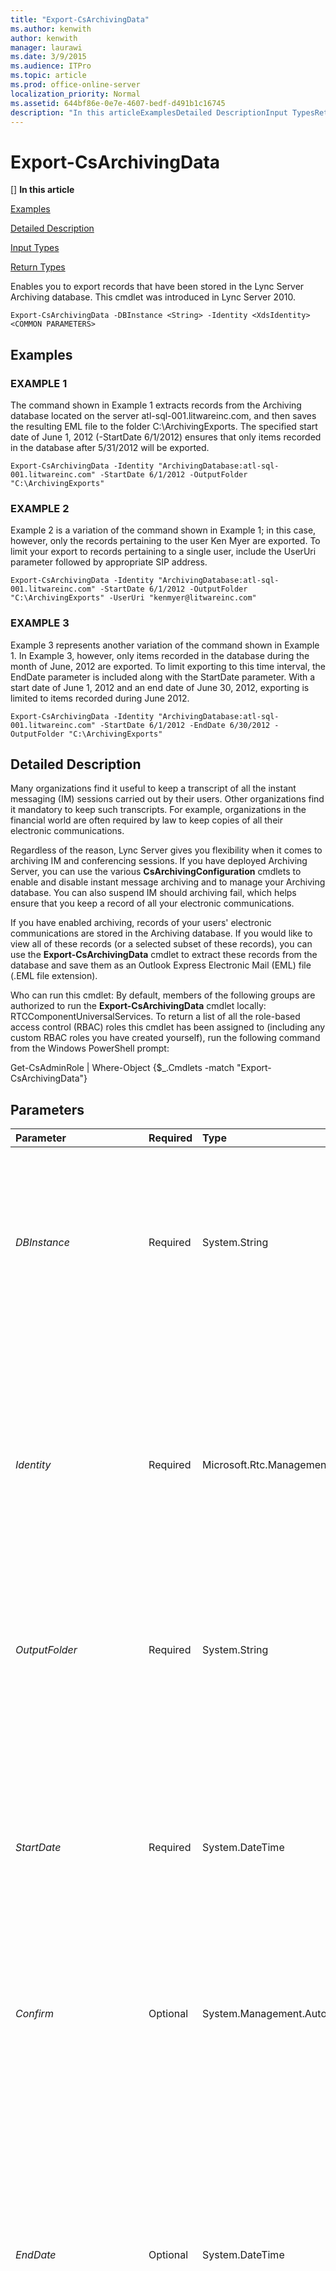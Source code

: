 ```yaml
---
title: "Export-CsArchivingData"
ms.author: kenwith
author: kenwith
manager: laurawi
ms.date: 3/9/2015
ms.audience: ITPro
ms.topic: article
ms.prod: office-online-server
localization_priority: Normal
ms.assetid: 644bf86e-0e7e-4607-bedf-d491b1c16745
description: "In this articleExamplesDetailed DescriptionInput TypesReturn Types"
---
```


# Export-CsArchivingData
[]
 **In this article**
  
[Examples](#sectionSection0)
  
[Detailed Description](#sectionSection1)
  
[Input Types](#sectionSection2)
  
[Return Types](#sectionSection3)
  
Enables you to export records that have been stored in the Lync Server Archiving database. This cmdlet was introduced in Lync Server 2010.
  
```
Export-CsArchivingData -DBInstance <String> -Identity <XdsIdentity> <COMMON PARAMETERS>
```

## Examples
<a name="sectionSection0"> </a>

### EXAMPLE 1

The command shown in Example 1 extracts records from the Archiving database located on the server atl-sql-001.litwareinc.com, and then saves the resulting EML file to the folder C:\ArchivingExports. The specified start date of June 1, 2012 (-StartDate 6/1/2012) ensures that only items recorded in the database after 5/31/2012 will be exported.
  
```
Export-CsArchivingData -Identity "ArchivingDatabase:atl-sql-001.litwareinc.com" -StartDate 6/1/2012 -OutputFolder "C:\ArchivingExports"
```

### EXAMPLE 2

Example 2 is a variation of the command shown in Example 1; in this case, however, only the records pertaining to the user Ken Myer are exported. To limit your export to records pertaining to a single user, include the UserUri parameter followed by appropriate SIP address.
  
```
Export-CsArchivingData -Identity "ArchivingDatabase:atl-sql-001.litwareinc.com" -StartDate 6/1/2012 -OutputFolder "C:\ArchivingExports" -UserUri "kenmyer@litwareinc.com"
```

### EXAMPLE 3

Example 3 represents another variation of the command shown in Example 1. In Example 3, however, only items recorded in the database during the month of June, 2012 are exported. To limit exporting to this time interval, the EndDate parameter is included along with the StartDate parameter. With a start date of June 1, 2012 and an end date of June 30, 2012, exporting is limited to items recorded during June 2012.
  
```
Export-CsArchivingData -Identity "ArchivingDatabase:atl-sql-001.litwareinc.com" -StartDate 6/1/2012 -EndDate 6/30/2012 -OutputFolder "C:\ArchivingExports"
```

## Detailed Description
<a name="sectionSection1"> </a>

Many organizations find it useful to keep a transcript of all the instant messaging (IM) sessions carried out by their users. Other organizations find it mandatory to keep such transcripts. For example, organizations in the financial world are often required by law to keep copies of all their electronic communications.
  
Regardless of the reason, Lync Server gives you flexibility when it comes to archiving IM and conferencing sessions. If you have deployed Archiving Server, you can use the various **CsArchivingConfiguration** cmdlets to enable and disable instant message archiving and to manage your Archiving database. You can also suspend IM should archiving fail, which helps ensure that you keep a record of all your electronic communications. 
  
If you have enabled archiving, records of your users' electronic communications are stored in the Archiving database. If you would like to view all of these records (or a selected subset of these records), you can use the **Export-CsArchivingData** cmdlet to extract these records from the database and save them as an Outlook Express Electronic Mail (EML) file (.EML file extension). 
  
Who can run this cmdlet: By default, members of the following groups are authorized to run the **Export-CsArchivingData** cmdlet locally: RTCComponentUniversalServices. To return a list of all the role-based access control (RBAC) roles this cmdlet has been assigned to (including any custom RBAC roles you have created yourself), run the following command from the Windows PowerShell prompt: 
  
Get-CsAdminRole | Where-Object {$_.Cmdlets -match "Export-CsArchivingData"}
  
## Parameters
<a name="sectionSection1"> </a>

|**Parameter**|**Required**|**Type**|**Description**|
|:-----|:-----|:-----|:-----|
| _DBInstance_ <br/> |Required  <br/> |System.String  <br/> |Path to the SQL Server database instance where archiving data is recorded. For example: "atl-sql-001\Archinst".  <br/> This parameter is intended for use only with Microsoft Lync Server 2010. If you are using the **Export-CsArchivingData** cmdlet on Lync Server 2013 you should use the Identity parameter instead.  <br/> |
| _Identity_ <br/> |Required  <br/> |Microsoft.Rtc.Management.Xds.XdsIdentity  <br/> |Service identity of the archiving database to be exported. For example:  <br/> -Identity "ArchivingDatabase:atl-sql-001.litwareinc.com"  <br/> You can also specify the database by using just the pool name:  <br/> -Identity "atl-sql-001.litwareinc.com"  <br/> You can retrieve the service identities for your archiving databases by using this command:  <br/> Get-CsService -ArchivingDatabase | Select-Object Identity  <br/> |
| _OutputFolder_ <br/> |Required  <br/> |System.String  <br/> |Full path to the folder where the exported data should be stored (for example, C:\ArchivingExports). If this folder does not exist, then the **Export-CsArchivingData** cmdlet will create it.  <br/> |
| _StartDate_ <br/> |Required  <br/> |System.DateTime  <br/> |Indicates the earliest activity date for the records to be exported. For example, if you set the start date to 6/1/2010 (June 1, 2010, in U.S. English) any items recorded in the database prior to that date (for example, items recorded on May 31, 2010) will be excluded from the export.  <br/> Use the date-time formats specified by your Regional and Language Options settings when assigning values to the StartDate and EndDate properties.  <br/> |
| _Confirm_ <br/> |Optional  <br/> |System.Management.Automation.SwitchParameter  <br/> |Prompts you for confirmation before executing the command.  <br/> |
| _EndDate_ <br/> |Optional  <br/> |System.DateTime  <br/> |Indicates the latest activity date for records to be exported. For example, if you set the end date to 6/1/2010 (June 1, 2010, in U.S. English) any items recorded in the database after that date (for example, items recorded on June 2, 2010) will be excluded from the export. Although you will not receive an error message, your export will fail if the end date occurs before the start date (for example, an end date of 1/1/2010 and a start date of 6/1/2010).  <br/> Use the date-time formats specified by your Regional and Language Options settings when assigning values to the StartDate and EndDate properties.  <br/> If an end date is not specified then the current date will be used.  <br/> |
| _ExcludeWebConfArchive_ <br/> |Optional  <br/> |System.Management.Automation.SwitchParameter  <br/> |Instructs the **Export-CsArchivingData** cmdlet to only export instant messaging records. By default, the cmdlet exports both IM and conferencing records.  <br/> |
| _Force_ <br/> |Optional  <br/> |System.Management.Automation.SwitchParameter  <br/> |Suppresses the display of any non-fatal error message that might occur when running the command.  <br/> |
| _IncludeTrustedApplication_ <br/> |Optional  <br/> |System.Management.Automation.SwitchParameter  <br/> |When included, instructs the **Export-CsArchivingData** cmdlet to include data logged by trusted applications when exporting records.  <br/> |
| _Purge_ <br/> |Optional  <br/> |System.Management.Automation.SwitchParameter  <br/> |When included, the Purge parameter causes any record that has been successfully exported to be deleted from the Archiving database. If you do not include this parameter, exported records will be retained in the database.  <br/> |
| _UserUri_ <br/> |Optional  <br/> |System.String  <br/> |Enables you to export archiving data for a single user; this is done by using the UserUri parameter and specifying the SIP address of the user. The UserUri parameter will accept only one URI at a time.  <br/> |
| _WhatIf_ <br/> |Optional  <br/> |System.Management.Automation.SwitchParameter  <br/> |Describes what would happen if you executed the command without actually executing the command.  <br/> |
   
## Input Types
<a name="sectionSection2"> </a>

None. The **Export-CsArchivingData** cmdlet does not accept pipelined input. 
  
## Return Types
<a name="sectionSection3"> </a>

The **Export-CsArchivingData** cmdlet returns Archiving database records in EML format. 
  
## See also
<a name="sectionSection3"> </a>

#### 

[Get-CsArchivingConfiguration](get-csarchivingconfiguration.md)

